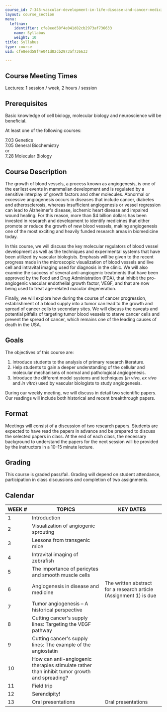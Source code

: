```yaml
---
course_id: 7-345-vascular-development-in-life-disease-and-cancer-medicine-fall-2009
layout: course_section
menu:
  leftnav:
    identifier: cfe8eed58f4e041d82cb2973af736633
    name: Syllabus
    weight: 10
title: Syllabus
type: course
uid: cfe8eed58f4e041d82cb2973af736633

---
```


Course Meeting Times
--------------------

Lectures: 1 session / week, 2 hours / session

Prerequisites
-------------

Basic knowledge of cell biology, molecular biology and neuroscience will be beneficial.

At least one of the following courses:

7.03 Genetics  
7.05 General Biochemistry  
or  
7.28 Molecular Biology

Course Description
------------------

The growth of blood vessels, a process known as angiogenesis, is one of the earliest events in mammalian development and is regulated by a sensitive interplay of growth factors and other molecules. Abnormal or excessive angiogenesis occurs in diseases that include cancer, diabetes and atherosclerosis, whereas insufficient angiogenesis or vessel regression can lead to Alzheimer's disease, ischemic heart disease and impaired wound healing. For this reason, more than $4 billion dollars has been invested in research and development to identify medicines that either promote or reduce the growth of new blood vessels, making angiogenesis one of the most exciting and heavily funded research areas in biomedicine today.

In this course, we will discuss the key molecular regulators of blood vessel development as well as the techniques and experimental systems that have been utilized by vascular biologists. Emphasis will be given to the recent progress made in the microscopic visualization of blood vessels and live cell and intravital imaging used for diagnosis in the clinic. We will also examine the success of several anti-angiogenic treatments that have been approved by the Food and Drug Administration (FDA), that inhibit the pro-angiogenic vascular endothelial growth factor, VEGF, and that are now being used to treat age-related macular degeneration.

Finally, we will explore how during the course of cancer progression, establishment of a blood supply into a tumor can lead to the growth and spread of cancer cells to secondary sites. We will discuss the caveats and potential pitfalls of targeting tumor blood vessels to starve cancer cells and prevent the spread of cancer, which remains one of the leading causes of death in the USA.

Goals
-----

The objectives of this course are:

1.  Introduce students to the analysis of primary research literature.
2.  Help students to gain a deeper understanding of the cellular and molecular mechanisms of normal and pathological angiogenesis.
3.  Introduce the different model systems and techniques (_in vivo_, _ex vivo_ and _in vitro_) used by vascular biologists to study angiogenesis.

During our weekly meeting, we will discuss in detail two scientific papers. Our readings will include both historical and recent breakthrough papers.

Format
------

Meetings will consist of a discussion of two research papers. Students are expected to have read the papers in advance and be prepared to discuss the selected papers in class. At the end of each class, the necessary background to understand the papers for the next session will be provided by the instructors in a 10–15 minute lecture.

Grading
-------

This course is graded pass/fail. Grading will depend on student attendance, participation in class discussions and completion of two assignments.

Calendar
--------

| WEEK # | TOPICS | KEY DATES |
| --- | --- | --- |
| 1 | Introduction | &nbsp; |
| 2 | Visualization of angiogenic sprouting | &nbsp; |
| 3 | Lessons from transgenic mice | &nbsp; |
| 4 | Intravital imaging of zebrafish | &nbsp; |
| 5 | The importance of pericytes and smooth muscle cells | &nbsp; |
| 6 | Angiogenesis in disease and medicine | The written abstract for a research article (Assignment 1) is due |
| 7 | Tumor angiogenesis – A historical perspective | &nbsp; |
| 8 | Cutting cancer's supply lines: Targeting the VEGF pathway | &nbsp; |
| 9 | Cutting cancer's supply lines: The example of the angiostatin | &nbsp; |
| 10 | How can anti-angiogenic therapies stimulate rather than inhibit tumor growth and spreading? | &nbsp; |
| 11 | Field trip | &nbsp; |
| 12 | Serendipity! | &nbsp; |
| 13 | Oral presentations | Oral presentations
